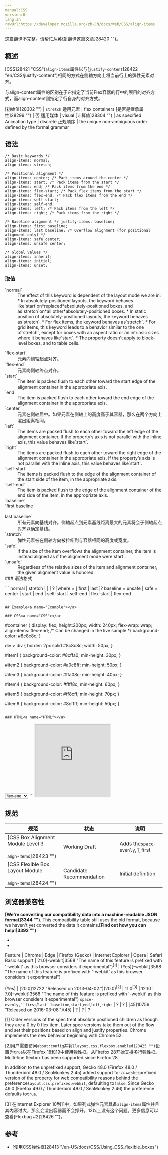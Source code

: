 ```yaml
---
manual:CSS
version:0
lang:zh
rawUrl:https://developer.mozilla.org/zh-CN/docs/Web/CSS/align-items
---
```




这篇翻译不完整。请帮忙从英语[翻译这篇文章]28420 "")。





## 概述<a name="概述"></a>


[CSS]28421 "CSS")`align-items`属性以与[`justify-content`]28422 "en/CSS/justify-content")相同的方式在侧轴方向上将当前行上的弹性元素对齐。



与align-content属性的区别在于它指定了当前Flex容器的行中的项目的对齐方式，而align-content则指定了行自身的对齐方式。


[初始值]28302 "") | `stretch` 
适用元素 | flex containers 
[是否是继承属性]28299 "") | 否 
适用媒体 | visual 
[计算值]28304 "") | as specified 
Animation type | discrete 
正规顺序 | the unique non-ambiguous order defined by the formal grammar 


## 语法<a name="语法"></a>

```
/* Basic keywords */
align-items: normal;
align-items: stretch;

/* Positional alignment */
align-items: center; /* Pack items around the center */
align-items: start; /* Pack items from the start */
align-items: end; /* Pack items from the end */
align-items: flex-start; /* Pack flex items from the start */
align-items: flex-end; /* Pack flex items from the end */
align-items: self-start;
align-items: self-end;
align-items: left; /* Pack items from the left */
align-items: right; /* Pack items from the right */

/* Baseline alignment */ justify-items: baseline;
align-items: first baseline;
align-items: last baseline; /* Overflow alignment (for positional alignment only) */
align-items: safe center;
align-items: unsafe center;

/* Global values */
align-items: inherit;
align-items: initial;
align-items: unset;
```

### 取值<a name="取值"></a>
<dl><dt id=''>`normal`</dt><dd>The effect of this keyword is dependent of the layout mode we are in:
* In absolutely-positioned layouts, the keyword behaves like`start`on*replaced*absolutely-positioned boxes, and as`stretch`on*all other*absolutely-positioned boxes.
* In static position of absolutely-positioned layouts, the keyword behaves as`stretch`.
* For flex items, the keyword behaves as`stretch`.
* For grid items, this keyword leads to a behavior similar to the one of`stretch`, except for boxes with an aspect ratio or an intrinsic sizes where it behaves like`start`.
* The property doesn&#39;t apply to block-level boxes, and to table cells.
</dd></dl><dl><dt id=''>`flex-start`</dt><dd>元素向侧轴起点对齐。</dd><dt id=''>`flex-end`</dt><dd>元素向侧轴终点对齐。</dd><dt id=''>`start`</dt><dd>The item is packed flush to each other toward the start edge of the alignment container in the appropriate axis.</dd><dt id=''>`end`</dt><dd>The item is packed flush to each other toward the end edge of the alignment container in the appropriate axis.</dd><dt id=''>`center`</dt><dd>元素在侧轴居中。如果元素在侧轴上的高度高于其容器，那么在两个方向上溢出距离相同。</dd><dt id=''>`left`</dt><dd>The items are packed flush to each other toward the left edge of the alignment container. If the property’s axis is not parallel with the inline axis, this value behaves like`start`.</dd><dt id=''>`right`</dt><dd>The items are packed flush to each other toward the right edge of the alignment container in the appropriate axis. If the property’s axis is not parallel with the inline axis, this value behaves like`start`.</dd><dt id=''>`self-start`</dt><dd>The items is packed flush to the edge of the alignment container of the start side of the item, in the appropriate axis.</dd><dt id=''>`self-end`</dt><dd>The item is packed flush to the edge of the alignment container of the end side of the item, in the appropriate axis.</dd><dt id=''>`baseline`</dt><dt id=''>`first baseline<br></br>last baseline`</dt><dd>所有元素向基线对齐。侧轴起点到元素基线距离最大的元素将会于侧轴起点对齐以确定基线。</dd><dt id=''>`stretch`</dt><dd>弹性元素被在侧轴方向被拉伸到与容器相同的高度或宽度。</dd><dt id=''>`safe`</dt><dd>If the size of the item overflows the alignment container, the item is instead aligned as if the alignment mode were`start`.</dd><dt id=''>`unsafe`</dt><dd>Regardless of the relative sizes of the item and alignment container, the given alignment value is honored.</dd><dt id=''>
### 语法格式<a name="语法格式"></a>
</dt></dl>
```
normal | stretch | <baseline-position> | [ <overflow-position>? <self-position> ]where <baseline-position> = [ first | last ]? baseline<overflow-position> = unsafe | safe<self-position> = center | start | end | self-start | self-end | flex-start | flex-end

```

## Example<a name="Example"></a>

### CSS<a name="CSS"></a>

```
#container {
  display: flex;
  height:200px;
  width: 240px;
  flex-wrap: wrap;
  align-items: flex-end; /* Can be changed in the live sample */
  background-color: #8c8c8c;
}

div > div {
  border: 2px solid #8c8c8c;
  width: 50px;
}

#item1 {
  background-color: #8cffa0;
  min-height: 30px;
}

#item2 {
  background-color: #a0c8ff;
  min-height: 50px;
}

#item3 {
  background-color: #ffa08c;
  min-height: 40px;
}

#item4 {
  background-color: #ffff8c;
  min-height: 60px;
}

#item5 {
  background-color: #ff8cff;
  min-height: 70px;
}

#item6 {
  background-color: #8cffff;
  min-height: 50px;
} 

```

### HTML<a name="HTML"></a>

```
<div id="container">
  <div id="item1"></div>
  <div id="item2"></div>
  <div id="item3"></div>
  <div id="item4"></div>
  <div id="item5"></div>
  <div id="item6"></div>
</div>
<select id="itemsAlignment">
  <option value="flex-start">flex-start</option>
  <option value="flex-end" selected>flex-end</option>
  <option value="center">center</option>
  <option value="baseline">baseline</option>
  <option value="stretch">stretch</option>
</select>
```


<iframe src='https://mdn.mozillademos.org/zh-CN/docs/Web/CSS/align-items$samples/Example?revision=1295117' width='240px' height='230px'></iframe>



## 规范<a name="规范"></a>

规范 | 状态 | 说明 
 ---  |  ---  |  ---  | 
[CSS Box Alignment Module Level 3<br></br><small>align-items</small>]28423 "") | Working Draft | Adds the`space-evenly`,`[ first | last ]? baseline`,`start`,`end`,`left`, and`right`values. 
[CSS Flexible Box Layout Module<br></br><small>align-items</small>]28424 "") | Candidate Recommendation | Initial definition 


## 浏览器兼容性<a name="浏览器兼容性"></a>


**[We&#39;re converting our compatibility data into a machine-readable JSON format]3344 "")**. This compatibility table still uses the old format, because we haven&#39;t yet converted the data it contains.**[Find out how you can help!]3392 "")**


* 
* 

Feature | Chrome | Edge | Firefox (Gecko) | Internet Explorer | Opera | Safari 
Basic support | 21.0[-webkit]3568 "The name of this feature is prefixed with '-webkit' as this browser considers it experimental")<sup>[1]</sup> | (Yes)[-webkit]3568 "The name of this feature is prefixed with '-webkit' as this browser considers it experimental")<br></br>(Yes) | [20.0]12722 "Released on 2013-04-02.")(20.0)<sup>[2]</sup> | 11.0<sup>[3]</sup> | 12.10 | 7.0[-webkit]3568 "The name of this feature is prefixed with '-webkit' as this browser considers it experimental") 
`space-evenly,``first`/`last``baseline`,`start`,`end`,`left`,`right` | ? | ? | [45]10756 "Released on 2016-03-08.")(45) | ? | ? | ? 





[1] Older versions of the spec treat absolute positioned children as though they are a 0 by 0 flex item. Later spec versions take them out of the flow and set their positions based on align and justify properties. Chrome implements the new behavior beginning with Chrome 52.



[2]用户需要访问`about:config`并将`[layout.css.flexbox.enabled]28425 "")`设置为`true`以在Firefox 18和19中使用弹性框。从Firefox 28开始支持多行弹性框。 Multi-line flexbox has been supported since Firefox 28.



In addition to the unprefixed support, Gecko 48.0 (Firefox 48.0 / Thunderbird 48.0 / SeaMonkey 2.45) added support for a`-webkit`prefixed version of the property for web compatibility reasons behind the preference`layout.css.prefixes.webkit`, defaulting to`false`. Since Gecko 49.0 (Firefox 49.0 / Thunderbird 49.0 / SeaMonkey 2.46) the preference defaults to`true`.



[3] 在Internet Explorer 10到11中，如果列式弹性元素具备`align-items`属性并且其内容过大，那么会溢出容器而不会撑开。12以上没有这个问题。更多信息可以查看[Flexbug #2]28426 "")。


## 参考<a name="参考"></a>

* [使用CSS弹性框]28413 "/en-US/docs/CSS/Using_CSS_flexible_boxes")



